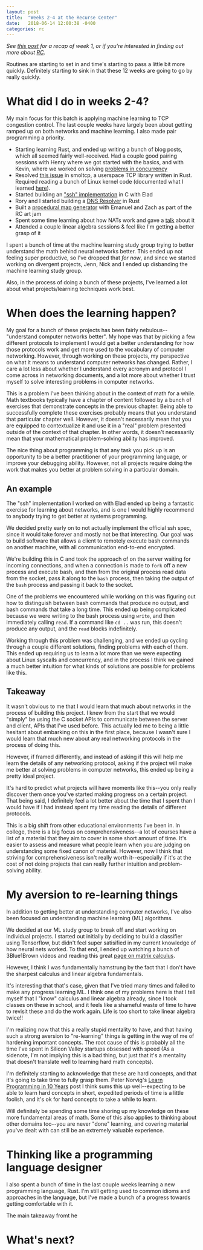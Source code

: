 ```yaml
---
layout: post
title:  "Weeks 2-4 at the Recurse Center"
date:   2018-06-14 12:00:38 -0400
categories: rc
---
```


_See [this post](http://squidarth.com/rc/2018/05/29/rc-week-1.html) for a recap of week 1,
or if you're interested in finding out more about [RC](https://recurse.com)._

Routines are starting to set in and time's starting to pass a little bit
more quickly. Definitely starting to sink in that these 12 weeks are going
to go by really quickly.

# What did I do in weeks 2-4?

My main focus for this batch is applying machine learning to TCP
congestion control. The last couple weeks have largely been
about getting ramped up on both networks and machine learning.
I also made pair programming a priority.

* Starting learning Rust, and ended up writing a bunch of blog posts, which all
seemed fairly well-received. Had a couple good pairing sessions with Henry where
we got started with the basics, and with Kevin, where we worked on solving [problems in concurrency]()
* Resolved [this issue]( ) in smoltcp, a userspace TCP library written in Rust. Required
reading a bunch of Linux kernel code (documented what I learned [here]()).
* Started building an ["ssh" implementation]( ) in C with Elad
* Rory and I started building a [DNS Resolver]() in Rust
* Built a [procedural map generator]( ) with Emanuel and Zach as part of the RC art jam
* Spent some time learning about how NATs work and gave a [talk]() about it
* Attended a couple linear algebra sessions & feel like I'm getting
a better grasp of it  

I spent a bunch of time at the machine learning study group trying
to better understand the math behind neural networks better. This
ended up not feeling super productive, so I've dropped that _for now_,
and since we started working on divergent projects, Jenn, Nick and I
ended up disbanding the machine learning study group.

Also, in the process of doing a bunch of these projects, I've learned
a lot about what projects/learning techniques work best.  

# When does the learning happen?

My goal for a bunch of these projects has been fairly
nebulous--"understand computer networks better". My hope
was that by picking a few different protocols to implement
I would get a better understanding for how those protocols
work and get more used to the vocabulary of computer
networking. However, through working on these projects,
my perspective on what it means to understand computer
networks has changed. Rather, I care a lot less about whether
I understand every acronym and protocol I come across in networking documents,
and a lot more about whether I trust myself to solve interesting
problems in computer networks.

This is a problem I've been thinking about in the context of math
for a while. Math textbooks typically have a chapter of content
followed by a bunch of exercises that demonstrate concepts in
the previous chapter. Being able to successfully complete these
exercises probably means that you understand that particular chapter
well. However, it doesn't necessarily mean that you are equipped
to contextualize it and use it in a "real" problem presented outside
of the context of that chapter. In other words, it doesn't necessarily
mean that your mathematical problem-solving ability has improved.

The nice thing about programming is that any task you pick up
is an opportunity to be a better practitioner of your programming
language, or improve your debugging ability. However, not all
projects require doing the work that makes you better
at problem solving in a particular domain.

## An example

The "ssh" implementation I worked on with Elad ended up
being a fantastic exercise for learning about networks,
and is one I would highly recommend to anybody trying
to get better at systems programming.

We decided pretty early on to not actually implement the
official ssh spec, since it would take forever and mostly
not be that interesting. Our goal was to build software
that allows a client to remotely execute bash commands
on another machine, with all communication end-to-end
encrypted.

We're building this in C and took the approach of on the server
waiting for incoming connections, and when a connection is made
to `fork` off a new process and execute bash, and then from the original
process read data from the socket, pass it along to the `bash` process,
then taking the output of the `bash` process and passing it back to the socket.

One of the problems we encountered while working on this was figuring out
how to distinguish between bash commands that produce no output, and bash
commands that take a long time. This ended up being complicated because we
were writing to the bash process using `write`, and then immediately calling
`read`. If a command like `cd ..` was run, this doesn't produce any output,
and the `read` blocks indefinitely.

Working through this problem was challenging, and we ended up cycling
through a couple different solutions, finding problems with each of them.
This ended up requiring us to learn a lot more than we were expecting about
Linux syscalls and concurrency, and in the process I think we gained a much
better intuition for what kinds of solutions are possible for problems
like this. 

## Takeaway

It wasn't obvious to me that I would learn that much about networks
in the process of building this project. I knew from the start
that we would "simply" be using the C socket APIs to communicate
between the server and client, APIs that I've used before. This
actually led me to being a little hesitant about embarking
on this in the first place, because I wasn't sure I would learn
that much new about any real networking protocols in the process
of doing this.

However, if framed differently, and instead of asking if this will
help me learn the details of any networking protocol, asking if
the project will make me better at solving problems in computer
networks, this ended up being a pretty ideal project.

It's hard to predict what projects will have moments like this--you
only really discover them once you've started making progress on a
certain project. That being said, I definitely feel a lot better about
the time that I spent than I would have if I had instead spent my time
reading the details of different protocols. 

This is a big shift from other educational environments I've been in.
In college, there is a big focus on comprehensiveness--a lot of courses
have a list of a material that they aim to cover in some short amount of time.
It's easier to assess and measure what people learn when you are
judging on understanding some fixed canon of material. However, now I think
that striving for comprehensiveness isn't really worth it--especially if
it's at the cost of not doing projects that can really further intuition and
problem-solving ability.

# My aversion to re-learning things

In addition to getting better at understanding computer networks,
I've also been focused on understanding machine learning (ML) algorithms.

We decided at our ML study group to break off and start working on
individual projects. I started out initially by deciding to build
a classifier using Tensorflow, but didn't feel super satisified
in my current knowledge of how neural nets worked. To that end,
I ended up watching a bunch of 3Blue1Brown videos and reading
this great [page on matrix calculus](http://explained.ai/matrix-calculus/index.html).

However, I think I was fundamentally hamstrung by the fact that
I don't have the sharpest calculus and linear algebra fundamentals.

It's interesting that that's case, given that I've tried many times
and failed to make any progress learning ML. I think one of my problems
here is that I tell myself that I "know" calculus and linear algebra
already, since I took classes on these in school, and it feels like
a shameful waste of time to have to revisit these and do the work again.
Life is too short to take linear algebra twice!!

I'm realizing now that this a really stupid mentality to have, and
that having such a strong aversion to "re-learning" things is
getting in the way of me of hardening important concepts. The root
cause of this is probably all the time I've spent in Silicon Valley
startups obsessed with speed (As a sidenote, I'm not implying this
is a bad thing, but just that it's a mentality that doesn't translate
well to learning hard math concepts).

I'm definitely starting to acknowledge that these are hard concepts,
and that it's going to take time to fully grasp them. Peter Norvig's [Learn Programming in 10 Years](http://norvig.com/21-days.html)
post I think sums this up well--expecting to be able to learn
hard concepts in short, expedited periods of time is a little
foolish, and it's ok for hard concepts to take a while to learn.

Will definitely be spending some time shoring up my knowledge
on these more fundamental areas of math. Some of this also
applies to thinking about other domains too--you are never
"done" learning, and covering material you've dealt with
can still be an extremely valuable experience.

# Thinking like a programming language designer

I also spent a bunch of time in the last couple weeks
learning a new programming language, Rust. I'm still
getting used to common idioms and approaches in the language,
but I've made a bunch of a progress towards getting comfortable
with it.

The main takeaway fromt he




# What's next?



